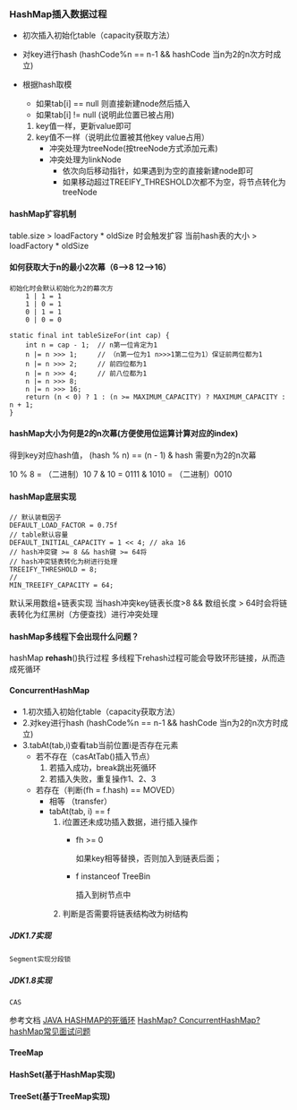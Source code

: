 ### HashMap插入数据过程
- 初次插入初始化table（capacity获取方法）
- 对key进行hash (hashCode%n == n-1 && hashCode 当n为2的n次方时成立)
- 根据hash取模

    * 如果tab[i] == null 则直接新建node然后插入
    * 如果tab[i] != null (说明此位置已被占用)
    1. key值一样，更新value即可
    2. key值不一样（说明此位置被其他key value占用）
        + 冲突处理为treeNode(按treeNode方式添加元素)
        + 冲突处理为linkNode
            - 依次向后移动指针，如果遇到为空的直接新建node即可
            - 如果移动超过TREEIFY_THRESHOLD次都不为空，将节点转化为treeNode

#### hashMap扩容机制
   table.size > loadFactory * oldSize 时会触发扩容
   当前hash表的大小 >  loadFactory * oldSize
    
#### 如何获取大于n的最小2次幕（6-->8  12-->16）
    初始化时会默认初始化为2的幕次方
        1 | 1 = 1  
        1 | 0 = 1 
        0 | 1 = 1
        0 | 0 = 0
        
    static final int tableSizeFor(int cap) {
        int n = cap - 1;  // n第一位肯定为1
        n |= n >>> 1;     // （n第一位为1 n>>>1第二位为1）保证前两位都为1
        n |= n >>> 2;     // 前四位都为1
        n |= n >>> 4;     // 前八位都为1
        n |= n >>> 8;
        n |= n >>> 16;
        return (n < 0) ? 1 : (n >= MAXIMUM_CAPACITY) ? MAXIMUM_CAPACITY : n + 1;
    }
    
#### hashMap大小为何是2的n次幕(方便使用位运算计算对应的index)
   得到key对应hash值，
   (hash % n) == (n - 1) & hash 需要n为2的n次幕
   
   10 % 8 = （二进制）10
   7 & 10 = 0111 & 1010 = （二进制）0010 
#### hashMap底层实现
    // 默认装载因子
    DEFAULT_LOAD_FACTOR = 0.75f
    // table默认容量
    DEFAULT_INITIAL_CAPACITY = 1 << 4; // aka 16
    // hash冲突键 >= 8 && hash键 >= 64将 
    // hash冲突链表转化为树进行处理
    TREEIFY_THRESHOLD = 8;
    // 
    MIN_TREEIFY_CAPACITY = 64;
    
   默认采用数组+链表实现
   当hash冲突key链表长度>8 && 数组长度 > 64时会将链表转化为红黑树（方便查找）进行冲突处理
    
#### hashMap多线程下会出现什么问题？
   hashMap **rehash**()执行过程
   多线程下rehash过程可能会导致环形链接，从而造成死循环    
    
#### ConcurrentHashMap 

- 1.初次插入初始化table（capacity获取方法）
- 2.对key进行hash (hashCode%n == n-1 && hashCode 当n为2的n次方时成立)
- 3.tabAt(tab,i)查看tab当前位置i是否存在元素
    + 若不存在（casAtTab()插入节点）  
        1. 若插入成功，break跳出死循环
        2. 若插入失败，重复操作1、2、3
    + 若存在（判断(fh = f.hash) == MOVED）
        * 相等 （transfer） 
        * tabAt(tab, i) == f
            1. i位置还未成功插入数据，进行插入操作
                + fh >= 0 
                    
                    如果key相等替换，否则加入到链表后面；
    
                + f instanceof TreeBin
                
                    插入到树节点中
            2. 判断是否需要将链表结构改为树结构


##### JDK1.7实现
    Segment实现分段锁
##### JDK1.8实现
    CAS 
参考文档
    [JAVA HASHMAP的死循环](https://coolshell.cn/articles/9606.html)
    [HashMap? ConcurrentHashMap?](https://crossoverjie.top/2018/07/23/java-senior/ConcurrentHashMap/)
    [hashMap常见面试问题](https://github.com/yuhangdai/JavaGuide/blob/master/docs/java/collection/HashMap.md)
    
#### TreeMap


#### HashSet(基于HashMap实现)
#### TreeSet(基于TreeMap实现)